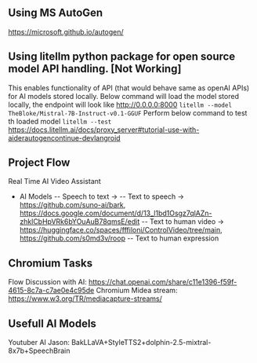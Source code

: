 ## Using MS AutoGen
https://microsoft.github.io/autogen/

## Using litellm python package for open source model API handling. [Not Working]
This enables functionality of API (that would behave same as openAI APIs) for AI models stored locally.
Below command will load the model stored locally, the endpoint will look like http://0.0.0.0:8000
`litellm --model TheBloke/Mistral-7B-Instruct-v0.1-GGUF`
Perform below command to test th loaded model
`litellm --test`
https://docs.litellm.ai/docs/proxy_server#tutorial-use-with-aiderautogencontinue-devlangroid


## Project Flow
Real Time AI Video Assistant
- AI Models
-- Speech to text -> 
-- Text to speech -> https://github.com/suno-ai/bark, https://docs.google.com/document/d/13_l1bd1Osgz7qlAZn-zhklCbHpVRk6bYOuAuB78qmsE/edit
-- Text to human video -> https://huggingface.co/spaces/fffiloni/ControlVideo/tree/main, https://github.com/s0md3v/roop
-- Text to human expression

## Chromium Tasks
Flow Discussion with AI: https://chat.openai.com/share/c11e1396-f59f-4615-8c7a-c7ae0e4c95de
Chromium Midea stream: https://www.w3.org/TR/mediacapture-streams/

## Usefull AI Models
Youtuber AI Jason: BakLLaVA+StyleTTS2+dolphin-2.5-mixtral-8x7b+SpeechBrain